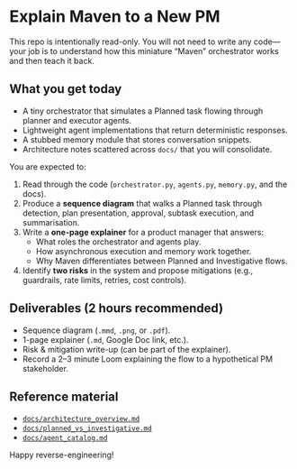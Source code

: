 # Explain Maven to a New PM

This repo is intentionally read-only. You will not need to write any code—your job is to understand how this miniature “Maven” orchestrator works and then teach it back.

## What you get today

* A tiny orchestrator that simulates a Planned task flowing through planner and executor agents.
* Lightweight agent implementations that return deterministic responses.
* A stubbed memory module that stores conversation snippets.
* Architecture notes scattered across `docs/` that you will consolidate.

You are expected to:

1. Read through the code (`orchestrator.py`, `agents.py`, `memory.py`, and the docs).
2. Produce a **sequence diagram** that walks a Planned task through detection, plan presentation, approval, subtask execution, and summarisation.
3. Write a **one-page explainer** for a product manager that answers:
   * What roles the orchestrator and agents play.
   * How asynchronous execution and memory work together.
   * Why Maven differentiates between Planned and Investigative flows.
4. Identify **two risks** in the system and propose mitigations (e.g., guardrails, rate limits, retries, cost controls).

## Deliverables (2 hours recommended)

* Sequence diagram (`.mmd`, `.png`, or `.pdf`).
* 1-page explainer (`.md`, Google Doc link, etc.).
* Risk & mitigation write-up (can be part of the explainer).
* Record a 2–3 minute Loom explaining the flow to a hypothetical PM stakeholder.

## Reference material

* [`docs/architecture_overview.md`](docs/architecture_overview.md)
* [`docs/planned_vs_investigative.md`](docs/planned_vs_investigative.md)
* [`docs/agent_catalog.md`](docs/agent_catalog.md)

Happy reverse-engineering!
